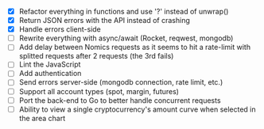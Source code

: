 - [x] Refactor everything in functions and use '?' instead of unwrap()
- [x] Return JSON errors with the API instead of crashing
- [x] Handle errors client-side
- [ ] Rewrite everything with async/await (Rocket, reqwest, mongodb)
- [ ] Add delay between Nomics requests as it seems to hit a rate-limit with splitted requests after 2 requests (the 3rd fails)
- [ ] Lint the JavaScript
- [ ] Add authentication
- [ ] Send errors server-side (mongodb connection, rate limit, etc.)
- [ ] Support all account types (spot, margin, futures)
- [ ] Port the back-end to Go to better handle concurrent requests
- [ ] Ability to view a single cryptocurrency's amount curve when selected in the area chart